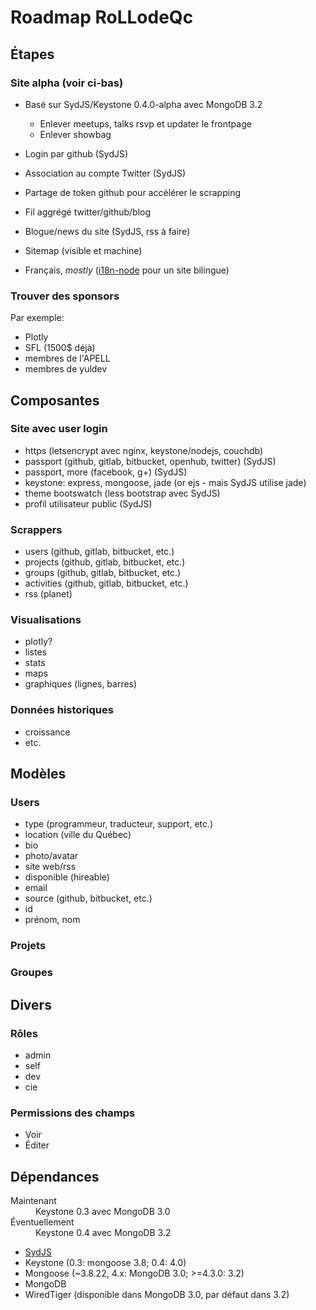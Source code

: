 # Roadmap RoLLodeQc

## Étapes

### Site alpha (voir ci-bas)
* Basé sur SydJS/Keystone 0.4.0-alpha avec MongoDB 3.2
    * Enlever meetups, talks rsvp et updater le frontpage
    * Enlever showbag

* Login par github (SydJS)
* Association au compte Twitter (SydJS)
* Partage de token github pour accélérer le scrapping
* Fil aggrégé twitter/github/blog
* Blogue/news du site (SydJS, rss à faire)
* Sitemap (visible et machine)
* Français, *mostly* ([i18n-node](https://github.com/mashpie/i18n-node) pour un site bilingue)

### Trouver des sponsors
Par exemple:

* Plotly
* SFL (1500$ déjà)
* membres de l'APELL
* membres de yuldev

## Composantes

### Site avec user login
* https (letsencrypt avec nginx, keystone/nodejs, couchdb)
* passport (github, gitlab, bitbucket, openhub, twitter) (SydJS)
* passport, more (facebook, g+) (SydJS)
* keystone: express, mongoose, jade (or ejs - mais SydJS utilise jade)
* theme bootswatch (less bootstrap avec SydJS)
* profil utilisateur public (SydJS)

### Scrappers
* users (github, gitlab, bitbucket, etc.)
* projects (github, gitlab, bitbucket, etc.)
* groups (github, gitlab, bitbucket, etc.)
* activities (github, gitlab, bitbucket, etc.)
* rss (planet)

### Visualisations
* plotly?
* listes
* stats
* maps
* graphiques (lignes, barres)

### Données historiques
* croissance
* etc.

## Modèles

### Users
* type (programmeur, traducteur, support, etc.)
* location (ville du Québec)
* bio
* photo/avatar
* site web/rss
* disponible (hireable)
* email
* source (github, bitbucket, etc.)
* id
* prénom, nom

### Projets

### Groupes

## Divers

### Rôles
* admin
* self
* dev
* cie

### Permissions des champs
* Voir
* Éditer

## Dépendances
<dl><dt>Maintenant<dd>Keystone 0.3 avec MongoDB 3.0
<dt>Éventuellement<dd>Keystone 0.4 avec MongoDB 3.2</dl>

* [SydJS][]
* Keystone (0.3: mongoose 3.8; 0.4: 4.0)
* Mongoose (~3.8.22, 4.x: MongoDB 3.0; >=4.3.0: 3.2)
* MongoDB
* WiredTiger (disponible dans MongoDB 3.0, par défaut dans 3.2)

[SydJS]: https://github.com/JedWatson/SydJS-site